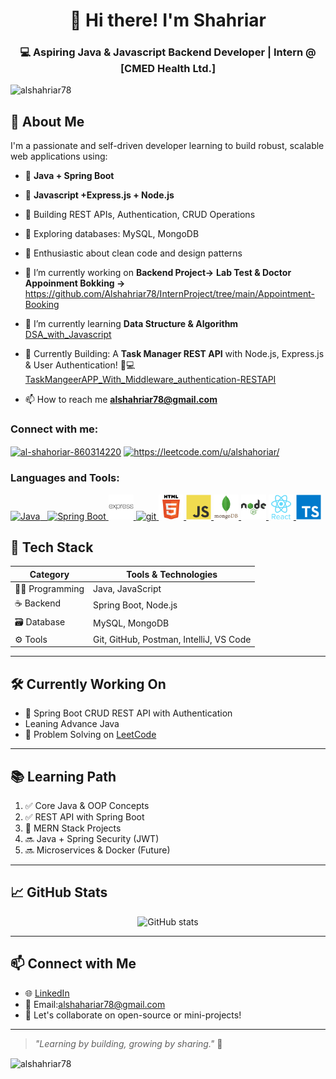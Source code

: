 <h1 align="center">👋 Hi there! I'm Shahriar</h1>
<h3 align="center">💻 Aspiring Java & Javascript Backend Developer | Intern @ [CMED Health Ltd.]</h3>

<p align="left"> <img src="https://komarev.com/ghpvc/?username=alshahriar78&label=Profile%20views&color=0e75b6&style=flat" alt="alshahriar78" /> </p>

## 🚀 About Me

I'm a passionate and self-driven developer learning to build robust, scalable web applications using:

- 🔹 **Java + Spring Boot** 
- 🔹 **Javascript +Express.js + Node.js**
- 🔹 Building REST APIs, Authentication, CRUD Operations
- 🔹 Exploring databases: MySQL, MongoDB
- 🔹 Enthusiastic about clean code and design patterns




- 🔭 I’m currently working on **Backend Project->** **Lab Test & Doctor Appoinment Bokking ->** https://github.com/Alshahriar78/InternProject/tree/main/Appointment-Booking


- 🌱 I’m currently learning **Data Structure & Algorithm** [DSA_with_Javascript
](https://github.com/Alshahriar78/DSA_with_Javascript)

- 🚀 Currently Building: A **Task Manager REST API** with Node.js, Express.js & User Authentication! 🔐💻 [TaskMangeerAPP_With_Middleware_authentication-RESTAPI
](https://github.com/Alshahriar78/TaskMangeerAPP_With_Middleware_authentication-RESTAPI-)

- 📫 How to reach me **alshahriar78@gmail.com**

<h3 align="left">Connect with me:</h3>
<p align="left">
<a href="https://linkedin.com/in/al-shahoriar-860314220" target="blank"><img align="center" src="https://raw.githubusercontent.com/rahuldkjain/github-profile-readme-generator/master/src/images/icons/Social/linked-in-alt.svg" alt="al-shahoriar-860314220" height="30" width="40" /></a>
<a href="https://leetcode.com/u/AlShahoriar/" target="blank"><img align="center" src="https://raw.githubusercontent.com/rahuldkjain/github-profile-readme-generator/master/src/images/icons/Social/leet-code.svg" alt="https://leetcode.com/u/alshahoriar/" height="30" width="40" /></a>
</p>

<h3 align="left">Languages and Tools:</h3>
<p align="left"> <a href="https://www.java.com/en/" target="_blank" rel="noreferrer"> <img src="https://cdn.jsdelivr.net/gh/devicons/devicon/icons/java/java-original.svg" alt="Java" width="40" height="40"/>
  &nbsp;
 <a href="https://spring.io/projects/spring-boot" target="_blank" rel="noreferrer"> <img src="https://cdn.jsdelivr.net/gh/devicons/devicon/icons/spring/spring-original.svg" alt="Spring Boot" width="40" height="40"/>
   <a href="https://expressjs.com" target="_blank" rel="noreferrer"> <img src="https://raw.githubusercontent.com/devicons/devicon/master/icons/express/express-original-wordmark.svg" alt="express" width="40" height="40"/> </a> <a href="https://www.figma.com/" target="_blank" rel="noreferrer">  <a href="https://git-scm.com/" target="_blank" rel="noreferrer"> <img src="https://www.vectorlogo.zone/logos/git-scm/git-scm-icon.svg" alt="git" width="40" height="40"/> </a> <a href="https://www.w3.org/html/" target="_blank" rel="noreferrer"> <img src="https://raw.githubusercontent.com/devicons/devicon/master/icons/html5/html5-original-wordmark.svg" alt="html5" width="40" height="40"/> </a> <a href="https://developer.mozilla.org/en-US/docs/Web/JavaScript" target="_blank" rel="noreferrer"> <img src="https://raw.githubusercontent.com/devicons/devicon/master/icons/javascript/javascript-original.svg" alt="javascript" width="40" height="40"/> </a> <a href="https://www.mongodb.com/" target="_blank" rel="noreferrer"> <img src="https://raw.githubusercontent.com/devicons/devicon/master/icons/mongodb/mongodb-original-wordmark.svg" alt="mongodb" width="40" height="40"/> </a> <a href="https://nodejs.org" target="_blank" rel="noreferrer"> <img src="https://raw.githubusercontent.com/devicons/devicon/master/icons/nodejs/nodejs-original-wordmark.svg" alt="nodejs" width="40" height="40"/> </a> <a href="https://reactjs.org/" target="_blank" rel="noreferrer"> <img src="https://raw.githubusercontent.com/devicons/devicon/master/icons/react/react-original-wordmark.svg" alt="react" width="40" height="40"/> </a> <a href="https://www.typescriptlang.org/" target="_blank" rel="noreferrer"> <img src="https://raw.githubusercontent.com/devicons/devicon/master/icons/typescript/typescript-original.svg" alt="typescript" width="40" height="40"/> </a> </p>
   

## 🔧 Tech Stack

| Category         | Tools & Technologies |
|------------------|----------------------|
| 👨‍💻 Programming  | Java, JavaScript     |
| ☕ Backend        | Spring Boot, Node.js |
| 🗃️ Database       | MySQL, MongoDB       |
| ⚙️ Tools         | Git, GitHub, Postman, IntelliJ, VS Code |

---

## 🛠️ Currently Working On

- 🔄 Spring Boot CRUD REST API with Authentication
- Leaning Advance Java
- 🎯 Problem Solving on [LeetCode](https://leetcode.com)

---

## 📚 Learning Path

1. ✅ Core Java & OOP Concepts
2. ✅ REST API with Spring Boot
3. 🔄 MERN Stack Projects
4. 🔜 Java + Spring Security (JWT)
5. 🔜 Microservices & Docker (Future)

---

## 📈 GitHub Stats

<p align="center">
  <img src="https://github-readme-stats.vercel.app/api?username=Alshahriar78&show_icons=true&theme=radical" alt="GitHub stats" />
</p>

---

## 📫 Connect with Me

- 🌐 [LinkedIn]((https://linkedin.com/in/al-shahoriar-860314220))
- 📧 Email:alshahariar78@gmail.com
- 💬 Let's collaborate on open-source or mini-projects!

---

> *"Learning by building, growing by sharing."* 🚀

   

<p><img align="center" src="https://github-readme-stats.vercel.app/api/top-langs?username=alshahriar78&show_icons=true&locale=en&layout=compact" alt="alshahriar78" /></p>
